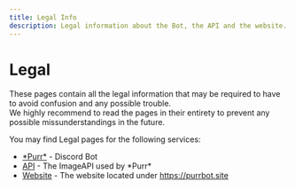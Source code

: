 ```yaml
---
title: Legal Info
description: Legal information about the Bot, the API and the website.
---
```


# Legal
These pages contain all the legal information that may be required to have to avoid confusion and any possible trouble.  
We highly recommend to read the pages in their entirety to prevent any possible missunderstandings in the future.

You may find Legal pages for the following services:

- [\*Purr*](bot) - Discord Bot
- [API](api) - The ImageAPI used by \*Purr*
- [Website](website) - The website located under https://purrbot.site